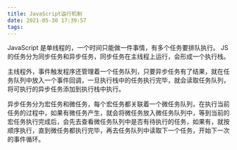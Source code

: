```yaml
---
title: JavaScript运行机制
date: 2021-05-30 17:39:57
tags:
---
```


JavaScript 是单线程的，一个时间只能做一件事情，有多个任务要排队执行。
JS的任务分为同步任务和异步任务，同步任务在主线程上运行，会形成一个执行栈。

主线程外，事件触发程序还管理着一个任务队列，只要异步任务有了结果，就在任务队列中放入一个事件回调，一旦执行栈中的任务执行完毕，就会读取任务队列，将可执行的异步任务添加到执行栈中执行。

异步任务分为宏任务和微任务，每个宏任务都关联着一个微任务队列，在执行当前任务的过程中，如果有微任务产生，就会将微任务放入微任务队列中，等到当前的宏任务执行完成后，会先去查看微任务队列中是否有待执行的任务，如果有，就按顺序执行，直到微任务都执行完毕，再去任务队列中读取下一个任务，开始下一次的事件循环。
